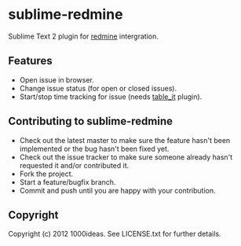# sublime-redmine

Sublime Text 2 plugin for [redmine](http://www.redmine.org "Redmine's Homepage") intergration.

## Features

* Open issue in browser.
* Change issue status (for open or closed issues).
* Start/stop time tracking for issue (needs [table_it](https://github.com/1000ideas/table_it) plugin).

## Contributing to sublime-redmine
 
* Check out the latest master to make sure the feature hasn't been implemented or the bug hasn't been fixed yet.
* Check out the issue tracker to make sure someone already hasn't requested it and/or contributed it.
* Fork the project.
* Start a feature/bugfix branch.
* Commit and push until you are happy with your contribution.

## Copyright

Copyright (c) 2012 1000ideas. 
See LICENSE.txt for further details.